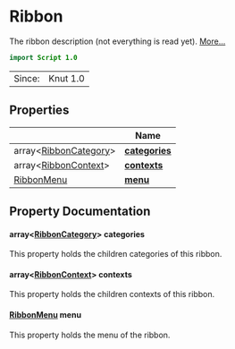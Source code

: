 # Ribbon

The ribbon description (not everything is read yet). [More...](#detailed-description)

```qml
import Script 1.0
```

<table>
<tr><td>Since:</td><td>Knut 1.0</td></tr>
</table>

## Properties

| | Name |
|-|-|
|array<[RibbonCategory](../script/ribboncategory.md)>|**[categories](#categories)**|
|array<[RibbonContext](../script/ribboncontext.md)>|**[contexts](#contexts)**|
|[RibbonMenu](../script/ribbonmenu.md)|**[menu](#menu)**|

## Property Documentation

#### <a name="categories"></a>array<[RibbonCategory](../script/ribboncategory.md)> **categories**

This property holds the children categories of this ribbon.

#### <a name="contexts"></a>array<[RibbonContext](../script/ribboncontext.md)> **contexts**

This property holds the children contexts of this ribbon.

#### <a name="menu"></a>[RibbonMenu](../script/ribbonmenu.md) **menu**

This property holds the menu of the ribbon.
